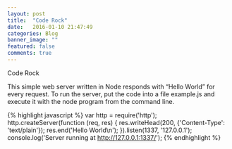 ```yaml
---
layout: post
title:  "Code Rock"
date:   2016-01-10 21:47:49
categories: Blog
banner_image: ""
featured: false
comments: true
---
```


Code Rock

<!--more-->

This simple web server written in Node responds with “Hello World” for every request. To run the server, put the code into a file example.js and execute it with the node program from the command line.

{% highlight javascript %}
var http = require('http');
http.createServer(function (req, res) {
    res.writeHead(200, {'Content-Type': 'text/plain'});
    res.end('Hello World\n');
}).listen(1337, '127.0.0.1');
console.log('Server running at http://127.0.0.1:1337/');
{% endhighlight %}
